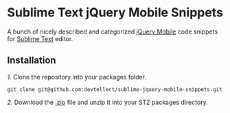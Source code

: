 Sublime Text jQuery Mobile Snippets
=====================================

A bunch of nicely described and categorized [jQuery Mobile](http://jquerymobile.com) code snippets for [Sublime Text](http://sublimetext.com) editor.

## Installation
*1.*  Clone the repository into your packages folder.

    git clone git@github.com:devtellect/sublime-jquery-mobile-snippets.git

*2.*  Download the [.zip](http://github.com/devtellect/sublime-jquery-mobile-snippets/zipball/master) file and unzip it into your ST2 packages directory.
